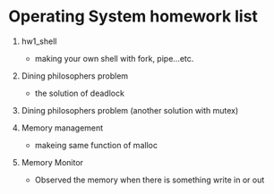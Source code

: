 Operating System homework list
==
1. hw1_shell

    *   making your own shell with fork, pipe...etc. 

2. Dining philosophers problem

    *   the solution of deadlock

3. Dining philosophers problem (another solution with mutex)

4. Memory management

    *   makeing same function of malloc

5. Memory Monitor

    *   Observed the memory when there is something write in or out 
